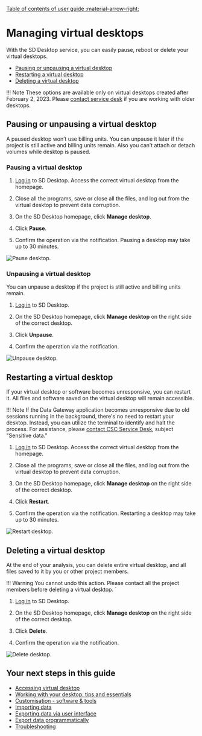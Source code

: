 [Table of contents of user guide :material-arrow-right:](sd-services-toc.md)

# Managing virtual desktops

With the SD Desktop service, you can easily pause, reboot or delete your virtual desktops. 

* [Pausing or unpausing a virtual desktop](#pausing-or-unpausing-a-virtual-desktop)
* [Restarting a virtual desktop](#restarting-a-virtual-desktop)
* [Deleting a virtual desktop](#deleting-a-virtual-desktop)

!!! Note
    These options are available only on virtual desktops created after February 2, 2023. Please [contact service desk](../../support/contact.md) if you are working with older desktops. 



## Pausing or unpausing a virtual desktop

A paused desktop won’t use billing units. You can unpause it later if the project is still active and billing units remain. Also you can’t attach or detach volumes while desktop is paused.

### Pausing a virtual desktop


1. [Log in](./sd-desktop-login.md) to SD Desktop. Access the correct virtual desktop from the homepage.

2. Close all the programs, save or close all the files, and log out from the virtual desktop to prevent data corruption. 

3. On the SD Desktop homepage, click **Manage desktop**.

4. Click **Pause**. 

5. Confirm the operation via the notification. Pausing a desktop may take up to 30 minutes.

![Pause desktop.](https://a3s.fi/docs-files/sensitive-data/SD_Desktop/SD-DesktopNew_PauseDesktop.png)

### Unpausing a virtual desktop

You can unpause a desktop if the project is still active and billing units remain.

1. [Log in](./sd-desktop-login.md) to SD Desktop.

2. On the SD Desktop homepage, click **Manage desktop** on the right side of the correct desktop.

3. Click **Unpause**. 

4. Confirm the operation via the notification.

![Unpause desktop.](https://a3s.fi/docs-files/sensitive-data/SD_Desktop/SD-DesktopNew_UnpauseDesktop.png)


## Restarting a virtual desktop

If your virtual desktop or software becomes unresponsive, you can restart it. All files and software saved on the virtual desktop will remain accessible.

!!! Note
    If the Data Gateway application becomes unresponsive due to old sessions running in the background, there's no need to restart your desktop. Instead, you can utilize the terminal to identify and halt the process. For assistance, please [contact CSC Service Desk](../../support/contact.md), subject "Sensitive data."


1. [Log in](./sd-desktop-login.md) to SD Desktop. Access the correct virtual desktop from the homepage.

2. Close all the programs, save or close all the files, and log out from the virtual desktop to prevent data corruption. 
    
3. On the SD Desktop homepage, click **Manage desktop** on the right side of the correct desktop.

4. Click **Restart**. 
    
5. Confirm the operation via the notification. Restarting a desktop may take up to 30 minutes.

![Restart desktop.](https://a3s.fi/docs-files/sensitive-data/SD_Desktop/SD-DesktopNew_RestartDesktop.png)

## Deleting a virtual desktop

At the end of your analysis, you can delete entire virtual desktop, and all files saved to it by you or other project members. 

!!! Warning
    You cannot undo this action. Please contact all the project members before deleting a virtual desktop. ´

1. [Log in](./sd-desktop-login.md) to SD Desktop.

2. On the SD Desktop homepage, click **Manage desktop** on the right side of the correct desktop.

3. Click **Delete**. 

4. Confirm the operation via the notification. 

![Delete desktop.](https://a3s.fi/docs-files/sensitive-data/SD_Desktop/SD-DesktopNew_DeleteDesktop.png)


## Your next steps in this guide

* [Accessing virtual desktop](./sd-desktop-access-vm.md)
* [Working with your desktop: tips and essentials](./sd-desktop-working.md)
* [Customisation - software & tools](./sd-desktop-software.md)
* [Importing data ](./sd-desktop-access.md)
* [Exporting data  via user interface](./sd-desktop-export.md)
* [Export data programmatically](./sd-desktop-export-commandline.md)
* [Troubleshooting](./sd-desktop-troubleshooting.md)


